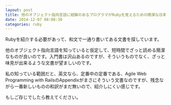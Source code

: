 ```yaml
---
layout: post
title: 他のオブジェクト指向言語に経験のあるプログラマがRubyを覚えるための簡潔な日本語の説明
date: 2014-12-07 08:08:30
categories: ruby
---
```

<p>Rubyを紹介する必要があって、和文で一通り書いてある文書を探しています。</p>

<p>他のオブジェクト指向言語を知っていると仮定して、短時間でざっと読める簡潔なものが良いのです。入門書は沢山あるのですが、そういうものでなく、ざっと味見が出来るような文書が望ましいのです。</p>

<p>私の知っている範囲だと、英文なら、定番中の定番である、Agile Web Programming with RailsのAppendixがまさにそういう文書なのですが、残念ながら一番新しいものの和訳がまだ無いので、紹介しにくい感じです。</p>

<p>もしご存じでしたら教えてください。</p>
